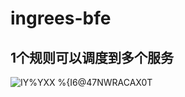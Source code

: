 # ingrees-bfe


## 1个规则可以调度到多个服务

![IY%YXX %{I6@47NWRACAX0T](https://user-images.githubusercontent.com/17688273/228228630-11c1129c-b908-43e4-ac9d-1fea322b7c13.png)
